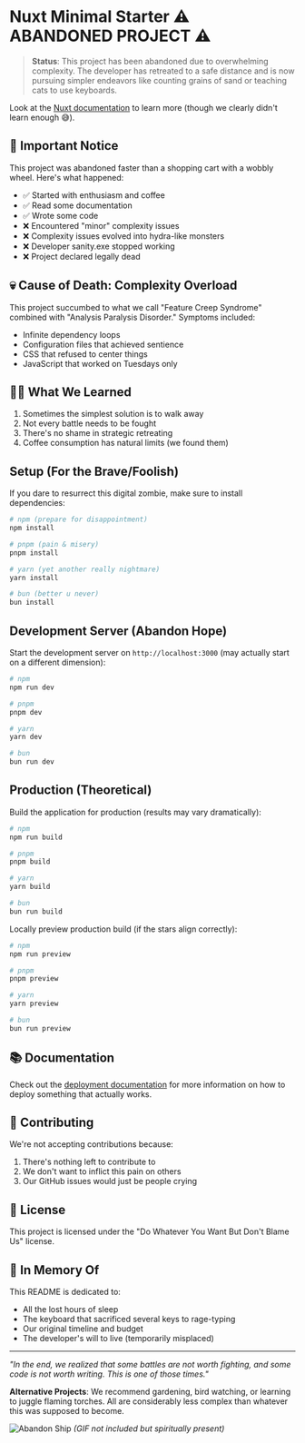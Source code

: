 # Nuxt Minimal Starter ⚠️ **ABANDONED PROJECT** ⚠️

> **Status**: This project has been abandoned due to overwhelming complexity. The developer has retreated to a safe distance and is now pursuing simpler endeavors like counting grains of sand or teaching cats to use keyboards.

Look at the [Nuxt documentation](https://nuxt.com/docs/getting-started/introduction) to learn more (though we clearly didn't learn enough 😅).

## 🚨 Important Notice

This project was abandoned faster than a shopping cart with a wobbly wheel. Here's what happened:

- ✅ Started with enthusiasm and coffee
- ✅ Read some documentation
- ✅ Wrote some code
- ❌ Encountered "minor" complexity issues
- ❌ Complexity issues evolved into hydra-like monsters
- ❌ Developer sanity.exe stopped working
- ❌ Project declared legally dead

## 💀 Cause of Death: **Complexity Overload**

This project succumbed to what we call "Feature Creep Syndrome" combined with "Analysis Paralysis Disorder." Symptoms included:
- Infinite dependency loops
- Configuration files that achieved sentience
- CSS that refused to center things
- JavaScript that worked on Tuesdays only

## 🏃‍♂️ What We Learned

1. Sometimes the simplest solution is to walk away
2. Not every battle needs to be fought
3. There's no shame in strategic retreating
4. Coffee consumption has natural limits (we found them)

## Setup (For the Brave/Foolish)

If you dare to resurrect this digital zombie, make sure to install dependencies:

```bash
# npm (prepare for disappointment)
npm install

# pnpm (pain & misery)
pnpm install

# yarn (yet another really nightmare)
yarn install

# bun (better u never)
bun install
```

## Development Server (Abandon Hope)

Start the development server on `http://localhost:3000` (may actually start on a different dimension):

```bash
# npm
npm run dev

# pnpm
pnpm dev

# yarn
yarn dev

# bun
bun run dev
```

## Production (Theoretical)

Build the application for production (results may vary dramatically):

```bash
# npm
npm run build

# pnpm
pnpm build

# yarn
yarn build

# bun
bun run build
```

Locally preview production build (if the stars align correctly):

```bash
# npm
npm run preview

# pnpm
pnpm preview

# yarn
yarn preview

# bun
bun run preview
```

## 📚 Documentation

Check out the [deployment documentation](https://nuxt.com/docs/getting-started/deployment) for more information on how to deploy something that actually works.

## 🤝 Contributing

We're not accepting contributions because:
1. There's nothing left to contribute to
2. We don't want to inflict this pain on others
3. Our GitHub issues would just be people crying

## 📄 License

This project is licensed under the "Do Whatever You Want But Don't Blame Us" license.

## 🙏 In Memory Of

This README is dedicated to:
- All the lost hours of sleep
- The keyboard that sacrificed several keys to rage-typing
- Our original timeline and budget
- The developer's will to live (temporarily misplaced)

---

*"In the end, we realized that some battles are not worth fighting, and some code is not worth writing. This is one of those times."*

**Alternative Projects**: We recommend gardening, bird watching, or learning to juggle flaming torches. All are considerably less complex than whatever this was supposed to become.

![Abandon Ship](https://media.giphy.com/media/3o7aCTPPm4OHfRLSH6/giphy.gif) *(GIF not included but spiritually present)*
